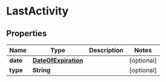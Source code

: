 

# LastActivity


## Properties

| Name | Type | Description | Notes |
|------------ | ------------- | ------------- | -------------|
|**date** | [**DateOfExpiration**](DateOfExpiration.md) |  |  [optional] |
|**type** | **String** |  |  [optional] |



